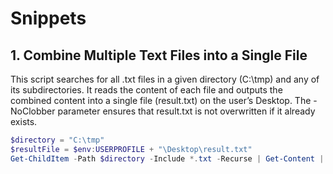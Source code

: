 # Snippets

## 1. Combine Multiple Text Files into a Single File

This script searches for all .txt files in a given directory (C:\tmp) and any of its subdirectories. 
It reads the content of each file and outputs the combined content into a single file (result.txt) on the user’s Desktop. 
The -NoClobber parameter ensures that result.txt is not overwritten if it already exists.

``` powershell
$directory = "C:\tmp"
$resultFile = $env:USERPROFILE + "\Desktop\result.txt"
Get-ChildItem -Path $directory -Include *.txt -Recurse | Get-Content | Out-File -FilePath $resultFile -NoClobber
```
